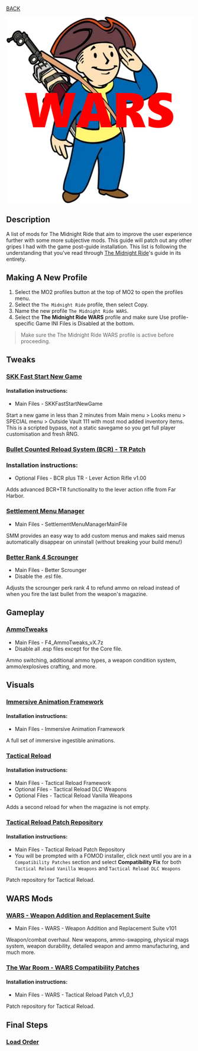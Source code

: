 
[BACK](..)

![The Midnight Ride - WARS Logo](./img/branding/tmr-wars.png)

## Description
A list of mods for The Midnight Ride that aim to improve the user experience further with some more subjective mods. This guide will patch out any other gripes I had with the game post-guide installation. This list is following the understanding that you've read through [The Midnight Ride](https://themidnightride.moddinglinked.com)'s guide in its entirety.

## Making A New Profile
1. Select the MO2 profiles button at the top of MO2 to open the profiles menu.
2. Select the `The Midnight Ride` profile, then select Copy.
3. Name the new profile `The Midnight Ride WARS`.
4. Select the **The Midnight Ride WARS** profile and make sure Use profile-specific Game INI Files is Disabled at the bottom.

> Make sure the The Midnight Ride WARS profile is active before proceeding.

## Tweaks

### [SKK Fast Start New Game](https://www.nexusmods.com/fallout4/mods/29227)

#### Installation instructions:
- Main Files - SKKFastStartNewGame

Start a new game in less than 2 minutes from Main menu > Looks menu > SPECIAL menu > Outside Vault 111 with most mod added inventory items. This is a scripted bypass, not a static savegame so you get full player customisation and fresh RNG.

### [Bullet Counted Reload System (BCR) - TR Patch](https://www.nexusmods.com/fallout4/mods/41178)

### Installation instructions:
- Optional Files - BCR plus TR - Lever Action Rifle v1.00

Adds advanced BCR+TR functionality to the lever action rifle from Far Harbor.

### [Settlement Menu Manager](https://www.nexusmods.com/fallout4/mods/24204)
- Main Files - SettlementMenuManagerMainFile

SMM provides an easy way to add custom menus and makes said menus automatically disappear on uninstall (without breaking your build menu!) 

### [Better Rank 4 Scrounger](https://www.nexusmods.com/fallout4/mods/48642)
- Main Files - Better Scrounger
- Disable the .esl file.

Adjusts the scrounger perk rank 4 to refund ammo on reload instead of when you fire the last bullet from the weapon's magazine.

## Gameplay

### [AmmoTweaks](https://github.com/isathar/F4_AmmoTweaks/releases/latest)
- Main Files - F4_AmmoTweaks_vX.7z
- Disable all .esp files except for the Core file.

Ammo switching, additional ammo types, a weapon condition system, ammo/explosives crafting, and more.

## Visuals

### [Immersive Animation Framework](https://www.nexusmods.com/fallout4/mods/50555)

#### Installation instructions:
- Main Files - Immersive Animation Framework

A full set of immersive ingestible animations.

### [Tactical Reload](https://www.nexusmods.com/fallout4/mods/49444)

#### Installation instructions:
- Main Files - Tactical Reload Framework
- Optional Files - Tactical Reload DLC Weapons
- Optional Files - Tactical Reload Vanilla Weapons

Adds a second reload for when the magazine is not empty.

### [Tactical Reload Patch Repository](https://www.nexusmods.com/fallout4/mods/52619)

#### Installation instructions:
- Main Files - Tactical Reload Patch Repository
- You will be prompted with a FOMOD installer, click next until you are in a `Compatibility Patches` section and select **Compatibility Fix** for both `Tactical Reload Vanilla Weapons` and `Tactical Reload DLC Weapons`

Patch repository for Tactical Reload.

## WARS Mods

### [WARS - Weapon Addition and Replacement Suite](https://www.nexusmods.com/fallout4/mods/73478)
- Main Files - WARS - Weapon Addition and Replacement Suite v101

Weapon/combat overhaul. New weapons, ammo-swapping, physical mags system, weapon durability, detailed weapon and ammo manufacturing, and much more.

### [The War Room - WARS Compatibility Patches](https://www.nexusmods.com/fallout4/mods/73533)

#### Installation instructions:
- Main Files - WARS - Tactical Reload Patch v1_0_1

Patch repository for Tactical Reload.

## Final Steps

### [Load Order](./dl/plugins.txt)